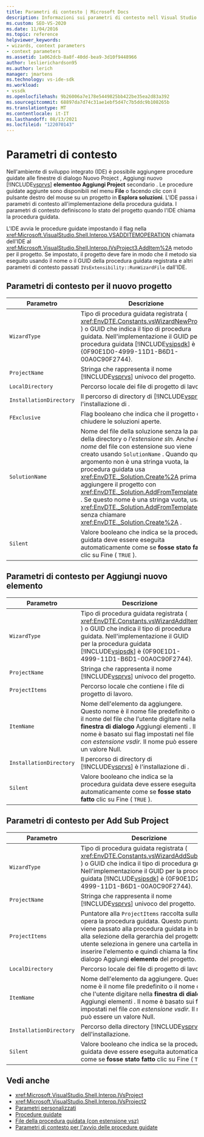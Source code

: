 ```yaml
---
title: Parametri di contesto | Microsoft Docs
description: Informazioni sui parametri di contesto nell Visual Studio ide (Integrated Development Environment) che definiscono lo stato di un progetto quando si aggiunge o implementa una procedura guidata.
ms.custom: SEO-VS-2020
ms.date: 11/04/2016
ms.topic: reference
helpviewer_keywords:
- wizards, context parameters
- context parameters
ms.assetid: 1a062dcb-8a8f-40dd-bea9-3d10f9448966
author: leslierichardson95
ms.author: lerich
manager: jmartens
ms.technology: vs-ide-sdk
ms.workload:
- vssdk
ms.openlocfilehash: 9b26006a7e178e5449825bb422be35ea2d83a392
ms.sourcegitcommit: 68897da7d74c31ae1ebf5d47c7b5ddc9b108265b
ms.translationtype: MT
ms.contentlocale: it-IT
ms.lasthandoff: 08/13/2021
ms.locfileid: "122070143"
---
```

# <a name="context-parameters"></a>Parametri di contesto
Nell'ambiente di sviluppo integrato (IDE) è possibile aggiungere procedure guidate alle finestre di dialogo Nuovo Project , Aggiungi nuovo [!INCLUDE[vsprvs](../../code-quality/includes/vsprvs_md.md)] **elementoo Aggiungi Project** secondario .  Le procedure guidate aggiunte sono disponibili nel menu **File** o facendo clic con il pulsante destro del mouse su un progetto in **Esplora soluzioni**. L'IDE passa i parametri di contesto all'implementazione della procedura guidata. I parametri di contesto definiscono lo stato del progetto quando l'IDE chiama la procedura guidata.

 L'IDE avvia le procedure guidate impostando il flag nella <xref:Microsoft.VisualStudio.Shell.Interop.VSADDITEMOPERATION> chiamata dell'IDE al <xref:Microsoft.VisualStudio.Shell.Interop.IVsProject3.AddItem%2A> metodo per il progetto. Se impostato, il progetto deve fare in modo che il metodo sia eseguito usando il nome o il GUID della procedura guidata registrata e altri parametri di contesto passati `IVsExtensibility::RunWizardFile` dall'IDE.

## <a name="context-parameters-for-new-project"></a>Parametri di contesto per il nuovo progetto

| Parametro | Descrizione |
|-------------------------| - |
| `WizardType` | Tipo di procedura guidata registrata ( <xref:EnvDTE.Constants.vsWizardNewProject> ) o GUID che indica il tipo di procedura guidata. Nell'implementazione il GUID per la procedura guidata [!INCLUDE[vsipsdk](../../extensibility/includes/vsipsdk_md.md)] è {0F90E1D0-4999-11D1-B6D1-00A0C90F2744}. |
| `ProjectName` | Stringa che rappresenta il nome [!INCLUDE[vsprvs](../../code-quality/includes/vsprvs_md.md)] univoco del progetto. |
| `LocalDirectory` | Percorso locale dei file di progetto di lavoro. |
| `InstallationDirectory` | Il percorso di directory di [!INCLUDE[vsprvs](../../code-quality/includes/vsprvs_md.md)] è l'installazione di . |
| `FExclusive` | Flag booleano che indica che il progetto deve chiudere le soluzioni aperte. |
| `SolutionName` | Nome del file della soluzione senza la parte della directory o *l'estensione sln.* Anche *il nome* del file con estensione suo viene creato usando `SolutionName` . Quando questo argomento non è una stringa vuota, la procedura guidata usa <xref:EnvDTE._Solution.Create%2A> prima di aggiungere il progetto con <xref:EnvDTE._Solution.AddFromTemplate%2A> . Se questo nome è una stringa vuota, usare <xref:EnvDTE._Solution.AddFromTemplate%2A> senza chiamare <xref:EnvDTE._Solution.Create%2A> . |
| `Silent` | Valore booleano che indica se la procedura guidata deve essere eseguita automaticamente come se **fosse stato fatto** clic su Fine ( `TRUE` ). |

## <a name="context-parameters-for-add-new-item"></a>Parametri di contesto per Aggiungi nuovo elemento

| Parametro | Descrizione |
|-------------------------| - |
| `WizardType` | Tipo di procedura guidata registrata ( <xref:EnvDTE.Constants.vsWizardAddItem> ) o GUID che indica il tipo di procedura guidata. Nell'implementazione il GUID per la procedura guidata [!INCLUDE[vsipsdk](../../extensibility/includes/vsipsdk_md.md)] è {0F90E1D1-4999-11D1-B6D1-00A0C90F2744}. |
| `ProjectName` | Stringa che rappresenta il nome [!INCLUDE[vsprvs](../../code-quality/includes/vsprvs_md.md)] univoco del progetto. |
| `ProjectItems` | Percorso locale che contiene i file di progetto di lavoro. |
| `ItemName` | Nome dell'elemento da aggiungere. Questo nome è il nome file predefinito o il nome del file che l'utente digitare nella **finestra di dialogo** Aggiungi elementi . Il nome è basato sui flag impostati nel file *con estensione vsdir.* Il nome può essere un valore Null. |
| `InstallationDirectory` | Il percorso di directory di [!INCLUDE[vsprvs](../../code-quality/includes/vsprvs_md.md)] è l'installazione di . |
| `Silent` | Valore booleano che indica se la procedura guidata deve essere eseguita automaticamente come se **fosse stato fatto** clic su Fine ( `TRUE` ). |

## <a name="context-parameters-for-add-sub-project"></a>Parametri di contesto per Add Sub Project

| Parametro | Descrizione |
|-------------------------| - |
| `WizardType` | Tipo di procedura guidata registrata ( <xref:EnvDTE.Constants.vsWizardAddSubProject> ) o GUID che indica il tipo di procedura guidata. Nell'implementazione il GUID per la procedura guidata [!INCLUDE[vsipsdk](../../extensibility/includes/vsipsdk_md.md)] è {0F90E1D2-4999-11D1-B6D1-00A0C90F2744}. |
| `ProjectName` | Stringa che rappresenta il nome [!INCLUDE[vsprvs](../../code-quality/includes/vsprvs_md.md)] univoco del progetto. |
| `ProjectItems` | Puntatore alla `ProjectItems` raccolta sulla quale opera la procedura guidata. Questo puntatore viene passato alla procedura guidata in base alla selezione della gerarchia del progetto. Un utente seleziona in genere una cartella in cui inserire l'elemento e quindi chiama la finestra di dialogo Aggiungi **elemento** del progetto. |
| `LocalDirectory` | Percorso locale dei file di progetto di lavoro. |
| `ItemName` | Nome dell'elemento da aggiungere. Questo nome è il nome file predefinito o il nome del file che l'utente digitare nella **finestra di dialogo** Aggiungi elementi . Il nome è basato sui flag impostati nel file *con estensione vsdir.* Il nome può essere un valore Null. |
| `InstallationDirectory` | Percorso della directory [!INCLUDE[vsprvs](../../code-quality/includes/vsprvs_md.md)] dell'installazione. |
| `Silent` | Valore booleano che indica se la procedura guidata deve essere eseguita automaticamente come se **fosse stato fatto** clic su Fine ( `TRUE` ). |

## <a name="see-also"></a>Vedi anche
- <xref:Microsoft.VisualStudio.Shell.Interop.IVsProject>
- <xref:Microsoft.VisualStudio.Shell.Interop.IVsProject2>
- [Parametri personalizzati](../../extensibility/internals/custom-parameters.md)
- [Procedure guidate](../../extensibility/internals/wizards.md)
- [File della procedura guidata (con estensione vsz)](../../extensibility/internals/wizard-dot-vsz-file.md)
- [Parametri di contesto per l'avvio delle procedure guidate](/previous-versions/tz690efs(v=vs.140))